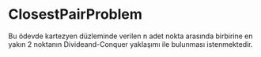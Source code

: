 # ClosestPairProblem
Bu ödevde kartezyen düzleminde verilen n adet nokta arasında birbirine en yakın 2 noktanın Divideand-Conquer yaklaşımı ile bulunması istenmektedir.
